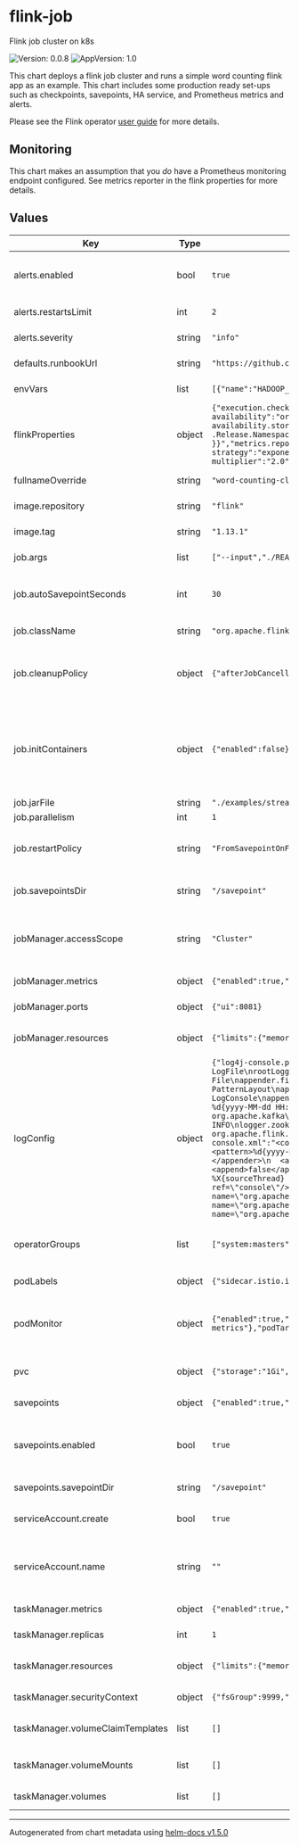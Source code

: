 # flink-job

Flink job cluster on k8s

![Version: 0.0.8](https://img.shields.io/badge/Version-0.0.8-informational?style=flat-square) ![AppVersion: 1.0](https://img.shields.io/badge/AppVersion-1.0-informational?style=flat-square)

This chart deploys a flink job cluster and runs a simple word counting flink app as an example.
This chart includes some production ready set-ups such as
checkpoints, savepoints, HA service, and Prometheus metrics and alerts.

Please see the Flink operator [user guide](https://github.com/GoogleCloudPlatform/flink-on-k8s-operator/blob/master/docs/user_guide.md) for more details.

## Monitoring

This chart makes an assumption that you _do_ have a Prometheus monitoring endpoint configured.
See metrics reporter in the flink properties for more details.

## Values

| Key | Type | Default | Description |
|-----|------|---------|-------------|
| alerts.enabled | bool | `true` | (Boolean) Specifies whether to create the PrometheusRule for this flink cluster |
| alerts.restartsLimit | int | `2` | (`int`) The number of job restarts before alerting |
| alerts.severity | string | `"info"` | (String) Severity of the alerts |
| defaults.runbookUrl | string | `"https://github.com/Nextdoor/k8s-charts/blob/main/charts/flink-job/runbook.md"` | (String) Runbook URL for the Prometheus alerts |
| envVars | list | `[{"name":"HADOOP_CLASSPATH","value":"/opt/flink/opt/flink-metrics-prometheus-1.9.3.jar"}]` | Environment variables shared by all containers |
| flinkProperties | object | `{"execution.checkpointing.interval":"10min","execution.checkpointing.mode":"EXACTLY_ONCE","high-availability":"org.apache.flink.kubernetes.highavailability.KubernetesHaServicesFactory","high-availability.storageDir":"file:/savepoint/","kubernetes.cluster-id":"{{ .Values.fullnameOverride }}","kubernetes.namespace":"{{ .Release.Namespace }}","metrics.reporter.prom.class":"org.apache.flink.metrics.prometheus.PrometheusReporter","metrics.reporters":"prom","restart-strategy":"exponential-delay","restart-strategy.exponential-delay.backoff-multiplier":"2.0","state.checkpoints.dir":"file:/savepoint/","taskmanager.numberOfTaskSlots":"1"}` | (`Map`) Flink properties which are appened to flink-conf.yaml |
| fullnameOverride | string | `"word-counting-cluster"` | (String) The name of the flink cluster |
| image.repository | string | `"flink"` | (String) The Flink image name and repository |
| image.tag | string | `"1.13.1"` | (String) The Flink image tag |
| job.args | list | `["--input","./README.txt","--output","./OUTPUT.txt"]` | (List) Command-line args of the job |
| job.autoSavepointSeconds | int | `30` | (`int`) Automatically take a savepoint to the savepointsDir in this given interval |
| job.className | string | `"org.apache.flink.streaming.examples.wordcount.WordCount"` | (String) Java class name of the job |
| job.cleanupPolicy | object | `{"afterJobCancelled":"KeepCluster","afterJobFails":"KeepCluster","afterJobSucceeds":"KeepCluster"}` | The action to take after job finishes enum("KeepCluster", "DeleteCluster", "DeleteTaskManager") |
| job.initContainers | object | `{"enabled":false}` | Init containers of the Job pod. It can be used to download a remote job jar to your job pod. It is only needed if you have no other way to download your job files into the Flink job cluster. |
| job.jarFile | string | `"./examples/streaming/WordCount.jar"` | (String) JAR file of the job |
| job.parallelism | int | `1` | (`int`) Parallelism of the job |
| job.restartPolicy | string | `"FromSavepointOnFailure"` | (String) Restart policy when the job fails, enum("Never", "FromSavepointOnFailure") |
| job.savepointsDir | string | `"/savepoint"` | (String) Directory to store automatically taken savepoints |
| jobManager.accessScope | string | `"Cluster"` | (String) Access scope of the JobManager service. enum("Cluster", "VPC", "External", "NodePort", "Headless") |
| jobManager.metrics | object | `{"enabled":true,"extraPorts":[{"containerPort":9249,"name":"prom"}]}` | Prometheus metrics ports for jobManager |
| jobManager.ports | object | `{"ui":8081}` | (`int`) Ports that JobManager listening on |
| jobManager.resources | object | `{"limits":{"memory":"1400Mi"},"requests":{"cpu":"100m","memory":"1000Mi"}}` | Compute resources required by JobManager container |
| logConfig | object | `{"log4j-console.properties":"rootLogger.level = INFO\nrootLogger.appenderRef.file.ref = LogFile\nrootLogger.appenderRef.console.ref = LogConsole\nappender.file.name = LogFile\nappender.file.type = File\nappender.file.append = false\nappender.file.fileName = ${sys:log.file}\nappender.file.layout.type = PatternLayout\nappender.file.layout.pattern = %d{yyyy-MM-dd HH:mm:ss,SSS} %-5p %-60c %x - %m%n\nappender.console.name = LogConsole\nappender.console.type = CONSOLE\nappender.console.layout.type = PatternLayout\nappender.console.layout.pattern = %d{yyyy-MM-dd HH:mm:ss,SSS} %-5p %-60c %x - %m%n\nlogger.akka.name = akka\nlogger.akka.level = INFO\nlogger.kafka.name= org.apache.kafka\nlogger.kafka.level = INFO\nlogger.hadoop.name = org.apache.hadoop\nlogger.hadoop.level = INFO\nlogger.zookeeper.name = org.apache.zookeeper\nlogger.zookeeper.level = INFO\nlogger.netty.name = org.apache.flink.shaded.akka.org.jboss.netty.channel.DefaultChannelPipeline\nlogger.netty.level = OFF\n","logback-console.xml":"<configuration>\n  <appender name=\"console\" class=\"ch.qos.logback.core.ConsoleAppender\">\n    <encoder>\n      <pattern>%d{yyyy-MM-dd HH:mm:ss.SSS} [%thread] %-5level %logger{60} %X{sourceThread} - %msg%n</pattern>\n    </encoder>\n  </appender>\n  <appender name=\"file\" class=\"ch.qos.logback.core.FileAppender\">\n    <file>${log.file}</file>\n    <append>false</append>\n    <encoder>\n      <pattern>%d{yyyy-MM-dd HH:mm:ss.SSS} [%thread] %-5level %logger{60} %X{sourceThread} - %msg%n</pattern>\n    </encoder>\n  </appender>\n  <root level=\"INFO\">\n    <appender-ref ref=\"console\"/>\n    <appender-ref ref=\"file\"/>\n  </root>\n  <logger name=\"akka\" level=\"INFO\" />\n  <logger name=\"org.apache.kafka\" level=\"INFO\" />\n  <logger name=\"org.apache.hadoop\" level=\"INFO\" />\n  <logger name=\"org.apache.zookeeper\" level=\"INFO\" />\n  <logger name=\"org.apache.flink.shaded.akka.org.jboss.netty.channel.DefaultChannelPipeline\" level=\"ERROR\" />\n</configuration>\n"}` | The logging configuration, a string-to-string map that becomes the ConfigMap mounted at /opt/flink/conf |
| operatorGroups | list | `["system:masters"]` | (List) A list of groups to grant the operator-role to in the namespace the chart is installed in. |
| podLabels | object | `{"sidecar.istio.io/inject":"false"}` | Extra Labels to be added to pod |
| podMonitor | object | `{"enabled":true,"podMetricsEndpoints":[{"port":"prom"}],"podMonitorSelectorLabels":{"prometheus":"cluster-metrics"},"podTargetLabels":["cluster","component"],"selector":{"matchLabels":{"app":"flink"}}}` | podMonitor for metrics - you need the Prometheus-Operator and its CRDs up and running in order to use PodMonitor. |
| pvc | object | `{"storage":"1Gi","storageClassName":"efs"}` | Configuration of the PersistentVolume for storing savepoints. |
| savepoints | object | `{"enabled":true,"savepointDir":"/savepoint"}` | Configuration of the automatic savepoints |
| savepoints.enabled | bool | `true` | (Boolean) Automatically creates a volume and mount the volume on task manager and job manager pods |
| savepoints.savepointDir | string | `"/savepoint"` | (String) The mount path of the savepoint volume |
| serviceAccount.create | bool | `true` | (Boolean) Specifies whether a service account should be created |
| serviceAccount.name | string | `""` | (String) The name of the service account to use. If not set and create is true, a name is generated using the fullname template |
| taskManager.metrics | object | `{"enabled":true,"extraPorts":[{"containerPort":9249,"name":"prom","protocol":"TCP"}]}` | Prometheus metrics ports for taskManager |
| taskManager.replicas | int | `1` | (`int`) The number of TaskManager replicas |
| taskManager.resources | object | `{"limits":{"memory":"1500Mi"},"requests":{"cpu":"100m","memory":"1000Mi"}}` | Compute resources required by TaskManager containers |
| taskManager.securityContext | object | `{"fsGroup":9999,"runAsGroup":9999,"runAsNonRoot":true,"runAsUser":9999}` | Allow flink user to read volumes |
| taskManager.volumeClaimTemplates | list | `[]` | ('list') volumeClaimTemplates for the TaskManager pods |
| taskManager.volumeMounts | list | `[]` | ('list') volumeMounts for the TaskManager containers |
| taskManager.volumes | list | `[]` | ('list') volumes for the TaskManager pods |

----------------------------------------------
Autogenerated from chart metadata using [helm-docs v1.5.0](https://github.com/norwoodj/helm-docs/releases/v1.5.0)
